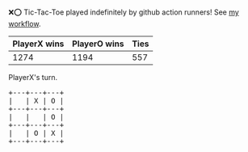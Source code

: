 :x::o: Tic-Tac-Toe played indefinitely by github action runners! See [my workflow](.github/workflows/play.yaml).

|PlayerX wins|PlayerO wins|Ties|
|-|-|-|
|1274|1194|557|

PlayerX's turn.

<pre>
+---+---+---+
|   | X | O |
+---+---+---+
|   |   | O |
+---+---+---+
|   | O | X |
+---+---+---+
</pre>
